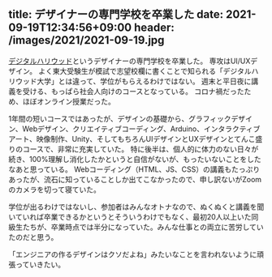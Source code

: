 title: デザイナーの専門学校を卒業した
date: 2021-09-19T12:34:56+09:00
header: /images/2021/2021-09-19.jpg
--

[デジタルハリウッド](https://school.dhw.co.jp/school/tokyo/)というデザイナーの専門学校を卒業した。
専攻はUI/UXデザイン。
よく東大受験生が模試で志望校欄に書くことで知られる「デジタルハリウッド大学」とは違って、学位がもらえるわけではない。
週末と平日夜に講義を受ける、もっぱら社会人向けのコースとなっている。
コロナ禍だったため、ほぼオンライン授業だった。

1年間の短いコースではあったが、デザインの基礎から、グラフィックデザイン、Webデザイン、クリエイティブコーディング、Arduino、インタラクティブアート、映像制作、Unity、そしてもちろんUIデザインとUXデザインとてんこ盛りのコースで、非常に充実していた。
特に後半は、個人的に体力のない日々が続き、100%理解し消化したかというと自信がないが、もったいないことをしたなあと思っている。
Webコーディング（HTML、JS、CSS）の講義もたっぷりあったが、流石に知っていることしか出てこなかったので、申し訳ないがZoomのカメラを切って寝ていた。

学位が出るわけではないし、参加者はみんなオトナなので、ぬくぬくと講義を聞いていれば卒業できるかというとそういうわけでもなく、最初20人以上いた同級生たちが、卒業時点では半分になっていた。みんな仕事との両立に苦労していたのだと思う。

「エンジニアの作るデザインはクソだよね」みたいなことを言われないように頑張っていきたい。
